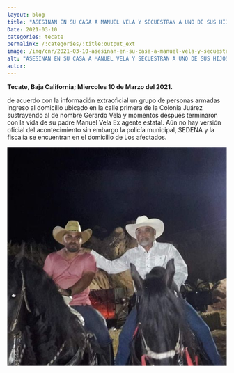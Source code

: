 ```yaml
---
layout: blog
title: "ASESINAN EN SU CASA A MANUEL VELA Y SECUESTRAN A UNO DE SUS HIJOS."
Date: 2021-03-10
categories: tecate
permalink: /:categories/:title:output_ext
image: /img/cnr/2021-03-10-asesinan-en-su-casa-a-manuel-vela-y-secuestran-a-uno-de-sus-hijos.jpg
alt: "ASESINAN EN SU CASA A MANUEL VELA Y SECUESTRAN A UNO DE SUS HIJOS."
autor:
---
```


**Tecate, Baja California; Miercoles 10 de Marzo del 2021.** 

de acuerdo con la información extraoficial un grupo de personas armadas ingreso al domicilio ubicado en la calle primera de la Colonia Juárez sustrayendo al de nombre Gerardo Vela y momentos después terminaron con la vida de su padre Manuel Vela Ex agente estatal. 
Aún no hay versión oficial del acontecimiento sin embargo la policía municipal, SEDENA y la fiscalía se encuentran en el domicilio de Los afectados.

<div id="carouselExampleSlidesOnly" class="carousel slide" data-ride="carousel">
  <div class="carousel-inner">
    <div class="carousel-item active">
       <img class="d-block w-100" src="/img/cnr/2021-03-10-asesinan-en-su-casa-a-manuel-vela-y-secuestran-a-uno-de-sus-hijos.jpg" loading="lazy"  alt="ASESINAN EN SU CASA A MANUEL VELA Y SECUESTRAN A UNO DE SUS HIJOS.">
    </div>
  </div>
</div>